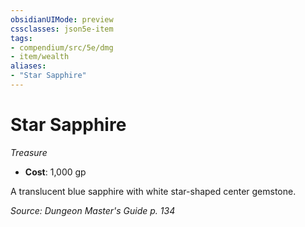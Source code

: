 ```yaml
---
obsidianUIMode: preview
cssclasses: json5e-item
tags:
- compendium/src/5e/dmg
- item/wealth
aliases: 
- "Star Sapphire"
---
```

# Star Sapphire
*Treasure*  

- **Cost**: 1,000 gp

A translucent blue sapphire with white star-shaped center gemstone.

*Source: Dungeon Master's Guide p. 134*